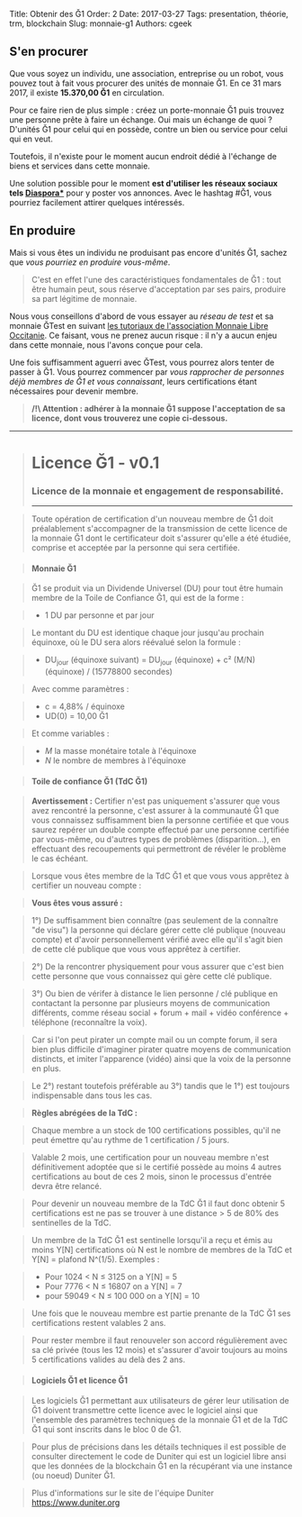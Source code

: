 Title: Obtenir des Ğ1
Order: 2
Date: 2017-03-27
Tags: presentation, théorie, trm, blockchain
Slug: monnaie-g1
Authors: cgeek

## S'en procurer

Que vous soyez un individu, une association, entreprise ou un robot, vous pouvez tout à fait vous procurer des unités de monnaie Ğ1. En ce 31 mars 2017, il existe **15.370,00 Ğ1** en circulation.

Pour ce faire rien de plus simple : créez un porte-monnaie Ğ1 puis trouvez une personne prête à faire un échange. Oui mais un échange de quoi ? D'unités Ğ1 pour celui qui en possède, contre un bien ou service pour celui qui en veut.

Toutefois, il n'existe pour le moment aucun endroit dédié à l'échange de biens et services dans cette monnaie.

Une solution possible pour le moment **est d'utiliser les réseaux sociaux tels [Diaspora*](https://framasphere.org)** pour y poster vos annonces. Avec le hashtag #Ğ1, vous pourriez facilement attirer quelques intéressés.

## En produire

Mais si vous êtes un individu ne produisant pas encore d'unités Ğ1, sachez que *vous pourriez en produire vous-même*.

> C'est en effet l'une des caractéristiques fondamentales de Ğ1 : tout être humain peut, sous réserve d'acceptation par ses pairs, produire sa part légitime de monnaie.

Nous vous conseillons d'abord de vous essayer au *réseau de test* et sa monnaie ĞTest en suivant [les tutoriaux de l'association Monnaie Libre Occitanie](https://www.monnaielibreoccitanie.org/2017/01/24/nouvelle-monnaie-de-test-gtest/). Ce faisant, vous ne prenez aucun risque : il n'y a aucun enjeu dans cette monnaie, nous l'avons conçue pour cela.

Une fois suffisamment aguerri avec ĞTest, vous pourrez alors tenter de passer à Ğ1. Vous pourrez commencer par *vous rapprocher de personnes déjà membres de Ğ1 et vous connaissant*, leurs certifications étant nécessaires pour devenir membre.

> **/!\ Attention : adhérer à la monnaie Ğ1 suppose l'acceptation de sa licence, dont vous trouverez une copie ci-dessous.**

----

> # Licence Ğ1 - v0.1
> ### Licence de la monnaie et engagement de responsabilité.
> ----

> Toute opération de certification d'un nouveau membre de Ğ1 doit préalablement s'accompagner de la transmission de cette licence de la monnaie Ğ1 dont le certificateur doit s'assurer qu'elle a été étudiée, comprise et acceptée par la personne qui sera certifiée.

> #### Monnaie Ğ1

> Ğ1 se produit via un Dividende Universel (DU) pour tout être humain membre de la Toile de Confiance Ğ1, qui est de la forme :

> * 1 DU par personne et par jour

> Le montant du DU est identique chaque jour jusqu'au prochain équinoxe, où le DU sera alors réévalué selon la formule :

> * DU<sub>jour</sub> (équinoxe suivant) = DU<sub>jour</sub> (équinoxe) + c² (M/N)(équinoxe) / (15778800 secondes)

> Avec comme paramètres :

> * c = 4,88% / équinoxe
> * UD(0) = 10,00 Ğ1

> Et comme variables :

> * *M* la masse monétaire totale à l'équinoxe
> * *N* le nombre de membres à l'équinoxe

> #### Toile de confiance Ğ1 (TdC Ğ1)

> **Avertissement :** Certifier n'est pas uniquement s'assurer que vous avez rencontré la personne, c'est assurer à la communauté Ğ1 que vous connaissez suffisamment bien la personne certifiée et que vous saurez repérer un double compte effectué par une personne certifiée par vous-même, ou d'autres types de problèmes (disparition...), en effectuant des recoupements qui permettront de révéler le problème le cas échéant.

> Lorsque vous êtes membre de la TdC Ğ1 et que vous vous apprêtez à certifier un nouveau compte :

> **Vous êtes vous assuré :**

> 1°) De suffisamment bien connaître (pas seulement de la connaître "de visu") la personne qui déclare gérer cette clé publique (nouveau compte) et d'avoir personnellement vérifié avec elle qu'il s'agit bien de cette clé publique que vous vous apprêtez à certifier.

> 2°) De la rencontrer physiquement pour vous assurer que c'est bien cette personne que vous connaissez qui gère cette clé publique.

> 3°) Ou bien de vérifer à distance le lien personne / clé publique en contactant la personne par plusieurs moyens de communication différents, comme réseau social + forum + mail + vidéo conférence + téléphone (reconnaître la voix).

> Car si l'on peut pirater un compte mail ou un compte forum, il sera bien plus difficile d'imaginer pirater quatre moyens de communication distincts, et imiter l'apparence (vidéo) ainsi que la voix de la personne en plus.

> Le 2°) restant toutefois préférable au 3°) tandis que le 1°) est toujours indispensable dans tous les cas.

> **Règles abrégées de la TdC :**

> Chaque membre a un stock de 100 certifications possibles, qu'il ne peut émettre qu'au rythme de 1 certification / 5 jours.

> Valable 2 mois, une certification pour un nouveau membre n'est définitivement adoptée que si le certifié possède au moins 4 autres certifications au bout de ces 2 mois, sinon le processus d'entrée devra être relancé.

> Pour devenir un nouveau membre de la TdC Ğ1 il faut donc obtenir 5 certifications est ne pas se trouver à une distance > 5 de 80% des sentinelles de la TdC.

> Un membre de la TdC Ğ1 est sentinelle lorsqu'il a reçu et émis au moins Y[N] certifications où N est le nombre de membres de la TdC et Y[N] = plafond N^(1/5). Exemples :

> * Pour 1024 < N ≤ 3125 on a Y[N] = 5
> * Pour 7776 < N ≤ 16807 on a Y[N] = 7
> * pour 59049 < N ≤ 100 000 on a Y[N] = 10

> Une fois que le nouveau membre est partie prenante de la TdC Ğ1 ses certifications restent valables 2 ans.

> Pour rester membre il faut renouveler son accord régulièrement avec sa clé privée (tous les 12 mois) et s'assurer d'avoir toujours au moins 5 certifications valides au delà des 2 ans.

> #### Logiciels Ğ1 et licence Ğ1

> Les logiciels Ğ1 permettant aux utilisateurs de gérer leur utilisation de Ğ1 doivent transmettre cette licence avec le logiciel ainsi que l'ensemble des paramètres techniques de la monnaie Ğ1 et de la TdC Ğ1 qui sont inscrits dans le bloc 0 de Ğ1.

> Pour plus de précisions dans les détails techniques il est possible de consulter directement le code de Duniter qui est un logiciel libre ansi que les données de la blockchain Ğ1 en la récupérant via une instance (ou noeud) Duniter Ğ1.

> Plus d'informations sur le site de l'équipe Duniter https://www.duniter.org
